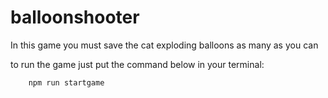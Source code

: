 # balloonshooter

In this game you must save the cat exploding balloons as many as you can


to run the game just put the command below in your terminal:

```npm
	npm run startgame
```